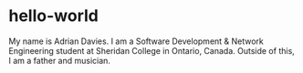 # hello-world

My name is Adrian Davies. I am a Software Development & Network Engineering student at Sheridan College in Ontario, Canada.
Outside of this, I am a father and musician.
